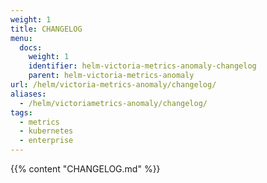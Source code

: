 ```yaml
---
weight: 1
title: CHANGELOG
menu:
  docs:
    weight: 1
    identifier: helm-victoria-metrics-anomaly-changelog
    parent: helm-victoria-metrics-anomaly
url: /helm/victoria-metrics-anomaly/changelog/
aliases:
  - /helm/victoriametrics-anomaly/changelog/
tags:
  - metrics
  - kubernetes
  - enterprise
---
```

{{% content "CHANGELOG.md" %}}
